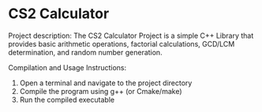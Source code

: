 # CS2 Calculator

Project description:
The CS2 Calculator Project is a simple C++ Library that provides basic arithmetic operations, factorial calculations, GCD/LCM determination, and random number generation.

Compilation and Usage Instructions:
1. Open a terminal and navigate to the project directory
2. Compile the program using g++ (or Cmake/make)
3. Run the compiled executable

